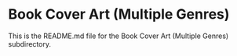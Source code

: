 # Book Cover Art (Multiple Genres)

This is the README.md file for the Book Cover Art (Multiple Genres) subdirectory.